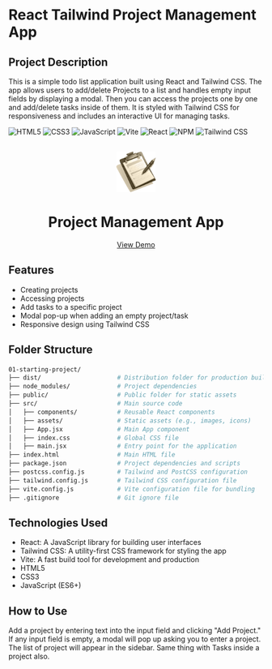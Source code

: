 # React Tailwind Project Management App

## Project Description

This is a simple todo list application built using React and Tailwind CSS. The app allows users to add/delete Projects to a list and handles empty input fields by displaying a modal. Then you can access the projects one by one and add/delete tasks inside of them. It is styled with Tailwind CSS for responsiveness and includes an interactive UI for managing tasks.

![HTML5](https://img.shields.io/badge/HTML5-E34F26?style=for-the-badge&logo=html5&logoColor=white)
![CSS3](https://img.shields.io/badge/CSS3-1572B6?style=for-the-badge&logo=css3&logoColor=white)
![JavaScript](https://img.shields.io/badge/JavaScript-F7DF1E?style=for-the-badge&logo=javascript&logoColor=black)
![Vite](https://img.shields.io/badge/Vite-646CFF?style=for-the-badge&logo=vite&logoColor=white)
![React](https://img.shields.io/badge/React-61DAFB?style=for-the-badge&logo=react&logoColor=black)
![NPM](https://img.shields.io/badge/NPM-%23000000.svg?style=for-the-badge&logo=npm&logoColor=white)
![Tailwind CSS](https://img.shields.io/badge/Tailwind%20CSS-06B6D4?style=for-the-badge&logo=tailwindcss&logoColor=white)

<!-- PROJECT LOGO -->
<br />
<div align="center">
 <a href="https://projectmanagement-ester.netlify.app/">
    <img src="public\logo.png" alt="Logo" height="80">
  </a>
  <h1 align="center">Project Management App</h1>

  <p align="center">
    <a href="https://projectmanagement-ester.netlify.app/">View Demo</a>
  </p>
</div>

## Features

- Creating projects
- Accessing projects
- Add tasks to a specific project
- Modal pop-up when adding an empty project/task
- Responsive design using Tailwind CSS

## Folder Structure

```bash
01-starting-project/
├── dist/                     # Distribution folder for production build
├── node_modules/             # Project dependencies
├── public/                   # Public folder for static assets
├── src/                      # Main source code
│   ├── components/           # Reusable React components
│   ├── assets/               # Static assets (e.g., images, icons)
│   ├── App.jsx               # Main App component
│   ├── index.css             # Global CSS file
│   ├── main.jsx              # Entry point for the application
├── index.html                # Main HTML file
├── package.json              # Project dependencies and scripts
├── postcss.config.js         # Tailwind and PostCSS configuration
├── tailwind.config.js        # Tailwind CSS configuration file
├── vite.config.js            # Vite configuration file for bundling
├── .gitignore                # Git ignore file

```

## Technologies Used

- React: A JavaScript library for building user interfaces
- Tailwind CSS: A utility-first CSS framework for styling the app
- Vite: A fast build tool for development and production
- HTML5
- CSS3
- JavaScript (ES6+)

## How to Use

Add a project by entering text into the input field and clicking "Add Project."
If any input field is empty, a modal will pop up asking you to enter a project.
The list of project will appear in the sidebar. Same thing with Tasks inside a project also.

